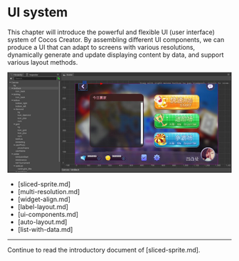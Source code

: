 # UI system

This chapter will introduce the powerful and flexible UI (user interface) system of Cocos Creator. By assembling different UI components, we can produce a UI that can adapt to screens with various resolutions, dynamically generate and update displaying content by data, and support various layout methods.

<a href="index/ui_cover.png"><img src="index/ui_cover.png" alt="ui cover"></a>

- [sliced-sprite.md]
- [multi-resolution.md]
- [widget-align.md]
- [label-layout.md]
- [ui-components.md]
- [auto-layout.md]
- [list-with-data.md]

<hr>

Continue to read the introductory document of [sliced-sprite.md].

